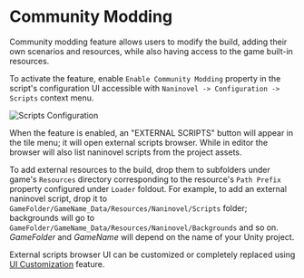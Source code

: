 # Community Modding

Community modding feature allows users to modify the build, adding their own scenarios and resources, while also having access to the game built-in resources.

To activate the feature, enable `Enable Community Modding` property in the script's configuration UI accessible with `Naninovel -> Configuration -> Scripts` context menu. 

![Scripts Configuration](https://i.gyazo.com/96630a3a1c592c43f73c47d1bc3bbea1.png)

When the feature is enabled, an "EXTERNAL SCRIPTS" button will appear in the tile menu; it will open external scripts browser. While in editor the browser will also list naninovel scripts from the project assets.

To add external resources to the build, drop them to subfolders under game's `Resources` directory corresponding to the resource's `Path Prefix` property configured under `Loader` foldout. For example, to add an external naninovel script, drop it to `GameFolder/GameName_Data/Resources/Naninovel/Scripts` folder; backgrounds will go to `GameFolder/GameName_Data/Resources/Naninovel/Backgrounds` and so on. *GameFolder* and *GameName* will depend on the name of your Unity project.

External scripts browser UI can be customized or completely replaced using [UI Customization](/guide/user-interface.md#ui-customization) feature.
